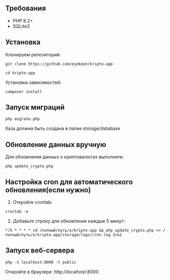 ## Требования

- PHP 8.2+
- SQLite3

## Установка
Клонируем репозиторий:
```
git clone https://github.com/eyekeen/kripto-app

cd kripto-app
```

Установка зависимостей:
```
composer install
```

## Запуск миграций
```
php migrate.php
```

база должна быть создана в папке storage/database

## Обновление данных вручную
Для обновления данных о криптовалютах выполните:
```
php update_crypto.php
```

## Настройка cron для автоматического обновления(если нужно)
1. Откройте crontab:
```
crontab -e
```

2. Добавьте строку для обновления каждые 5 минут:
```
*/5 * * * * cd /полный/путь/к/kripto-app && php update_crypto.php >> /полный/путь/к/kripto-app/storage/logs/cron.log 2>&1
```

## Запуск веб-сервера
```
php -S localhost:8000 -t public
```

Откройте в браузере: http://localhost:8000